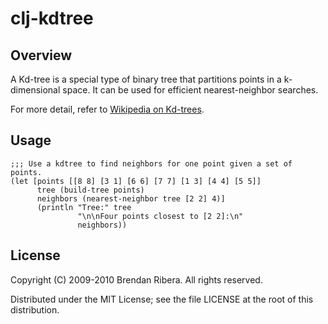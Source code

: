 # clj-kdtree

## Overview

A Kd-tree is a special type of binary tree that partitions points in a
k-dimensional space. It can be used for efficient nearest-neighbor
searches.

For more detail, refer to [Wikipedia on Kd-trees](http://en.wikipedia.org/wiki/Kd-tree).

## Usage

    ;;; Use a kdtree to find neighbors for one point given a set of points.
    (let [points [[8 8] [3 1] [6 6] [7 7] [1 3] [4 4] [5 5]]
          tree (build-tree points)
          neighbors (nearest-neighbor tree [2 2] 4)]
          (println "Tree:" tree
                   "\n\nFour points closest to [2 2]:\n"
                   neighbors))

## License

Copyright (C) 2009-2010 Brendan Ribera. All rights reserved.

Distributed under the MIT License; see the file LICENSE at the root of
this distribution.
